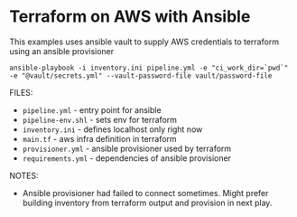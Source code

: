 # Terraform on AWS with Ansible

This examples uses ansible vault to supply AWS credentials to terraform using an ansible provisioner

```
ansible-playbook -i inventory.ini pipeline.yml -e "ci_work_dir=`pwd`" -e "@vault/secrets.yml" --vault-password-file vault/password-file
```

FILES:

  * `pipeline.yml` - entry point for ansible
  * `pipeline-env.shl` - sets env for terraform
  * `inventory.ini` - defines localhost only right now
  * `main.tf` - aws infra definition in terraform
  * `provisioner.yml` - ansible provisioner used by terraform
  * `requirements.yml` - dependencies of ansible provisioner

NOTES:

 * Ansible provisioner had failed to connect sometimes. Might prefer building inventory from terraform output and provision in next play.
